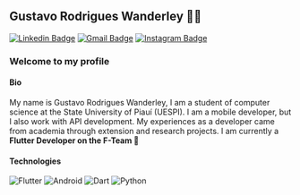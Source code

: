 ## Gustavo Rodrigues Wanderley 👨‍💻

[![Linkedin Badge](https://img.shields.io/badge/-LinkedIn-blue?style=flat-square&logo=Linkedin&logoColor=white&link=https://www.linkedin.com/in/gustavo-rodrigues-644a35192/)](https://www.linkedin.com/in/gustavo-rodrigues-644a35192/)
[![Gmail Badge](https://img.shields.io/badge/-Gmail-c14438?style=flat-square&logo=Gmail&logoColor=white&link=mailto:gustavorw03@gmail.com)](mailto:gustavorw03@gmail.com)
[![Instagram Badge](https://img.shields.io/badge/-Instagram-C13584?style=flat-square&labelColor=C13584&logo=instagram&logoColor=white&link=https:https://www.instagram.com/gustav.dev/?hl=pt-br)](https://www.instagram.com/gustav.dev/)

### Welcome to my profile

#### Bio

My name is Gustavo Rodrigues Wanderley, I am a student of computer science at the State University of Piauí (UESPI). I am a mobile developer, but I also work with API development. My experiences as a developer came from academia through extension and research projects. I am currently a __Flutter Developer on the F-Team :rocket:__

#### Technologies


![Flutter](https://img.shields.io/badge/-Flutter-blue?style=flat-square&logo=flutter) ![Android](https://img.shields.io/badge/Android-05150C?style=flat-square&logo=android)  ![Dart](https://img.shields.io/badge/Dart-blue?style=flat-square&logo=dart) ![Python](https://img.shields.io/badge/-Python-yellow?style=flat-square&logo=python)
<!--
- 💻 I’m currently learning Flutter, Python, Javascript & C++ 
- 🌱 seeking experience in software development for mobile devices
- 📚 share knowledge

![Firebase](https://img.shields.io/badge/Firebase-black?style=flat-square&logo=firebase)
![Django](https://img.shields.io/badge/django-darkgreen?style=flat-square&logo=django)
![Python](https://img.shields.io/badge/-Python-yellow?style=flat-square&logo=python)
 ![Figma](https://img.shields.io/badge/-Figma-black?style=flat-square&logo=figma)

**gustavo-wanderley/gustavo-wanderley** is a ✨ _special_ ✨ repository because its `README.md` (this file) appears on your GitHub profile.

Here are some ideas to get you started:

- 🔭 I’m currently working on ...
- 🌱 I’m currently learning ...
- 👯 I’m looking to collaborate on ...
- 🤔 I’m looking for help with ...
- 💬 Ask me about ...
- 📫 How to reach me: ...
- 😄 Pronouns: ...
- ⚡ Fun fact: ...
-->
